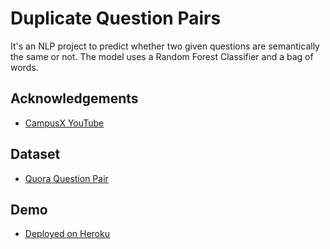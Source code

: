 
# Duplicate Question Pairs

It's an NLP project to predict whether two given questions are semantically the same or not. The model uses a Random Forest Classifier and a bag of words.


## Acknowledgements

 - [CampusX YouTube](https://www.youtube.com/watch?v=1fvQU5yPjFs)


## Dataset
- [Quora Question Pair](https://www.kaggle.com/competitions/quora-question-pairs)
## Demo

- [Deployed on Heroku](https://dqp-hashir.herokuapp.com/)